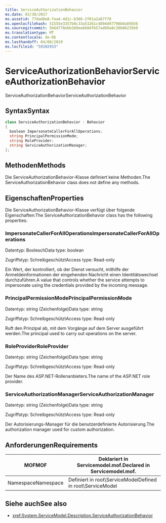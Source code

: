 ```yaml
---
title: ServiceAuthorizationBehavior
ms.date: 03/30/2017
ms.assetid: 77dad8e8-fea4-4d1c-b366-2f01a2a87f78
ms.openlocfilehash: 51555e3357b8c33a53261c4894d97798b0a05656
ms.sourcegitcommit: 5b6d778ebb269ee6684fb57ad69a8c28b06235b9
ms.translationtype: MT
ms.contentlocale: de-DE
ms.lasthandoff: 04/08/2019
ms.locfileid: "59102933"
---
```

# <a name="serviceauthorizationbehavior"></a><span data-ttu-id="f6a9a-102">ServiceAuthorizationBehavior</span><span class="sxs-lookup"><span data-stu-id="f6a9a-102">ServiceAuthorizationBehavior</span></span>
<span data-ttu-id="f6a9a-103">ServiceAuthorizationBehavior</span><span class="sxs-lookup"><span data-stu-id="f6a9a-103">ServiceAuthorizationBehavior</span></span>  
  
## <a name="syntax"></a><span data-ttu-id="f6a9a-104">Syntax</span><span class="sxs-lookup"><span data-stu-id="f6a9a-104">Syntax</span></span>  
  
```csharp
class ServiceAuthorizationBehavior : Behavior  
{  
  boolean ImpersonateCallerForAllOperations;  
  string PrincipalPermissionMode;  
  string RoleProvider;  
  string ServiceAuthorizationManager;  
};  
```  
  
## <a name="methods"></a><span data-ttu-id="f6a9a-105">Methoden</span><span class="sxs-lookup"><span data-stu-id="f6a9a-105">Methods</span></span>  
 <span data-ttu-id="f6a9a-106">Die ServiceAuthorizationBehavior-Klasse definiert keine Methoden.</span><span class="sxs-lookup"><span data-stu-id="f6a9a-106">The ServiceAuthorizationBehavior class does not define any methods.</span></span>  
  
## <a name="properties"></a><span data-ttu-id="f6a9a-107">Eigenschaften</span><span class="sxs-lookup"><span data-stu-id="f6a9a-107">Properties</span></span>  
 <span data-ttu-id="f6a9a-108">Die ServiceAuthorizationBehavior-Klasse verfügt über folgende Eigenschaften:</span><span class="sxs-lookup"><span data-stu-id="f6a9a-108">The ServiceAuthorizationBehavior class has the following properties:</span></span>  
  
### <a name="impersonatecallerforalloperations"></a><span data-ttu-id="f6a9a-109">ImpersonateCallerForAllOperations</span><span class="sxs-lookup"><span data-stu-id="f6a9a-109">ImpersonateCallerForAllOperations</span></span>  
 <span data-ttu-id="f6a9a-110">Datentyp: Boolesch</span><span class="sxs-lookup"><span data-stu-id="f6a9a-110">Data type: boolean</span></span>  
  
 <span data-ttu-id="f6a9a-111">Zugriffstyp: Schreibgeschützt</span><span class="sxs-lookup"><span data-stu-id="f6a9a-111">Access type: Read-only</span></span>  
  
 <span data-ttu-id="f6a9a-112">Ein Wert, der kontrolliert, ob der Dienst versucht, mithilfe der Anmeldeinformationen der eingehenden Nachricht einen Identitätswechsel durchzuführen.</span><span class="sxs-lookup"><span data-stu-id="f6a9a-112">A value that controls whether the service attempts to impersonate using the credentials provided by the incoming message.</span></span>  
  
### <a name="principalpermissionmode"></a><span data-ttu-id="f6a9a-113">PrincipalPermissionMode</span><span class="sxs-lookup"><span data-stu-id="f6a9a-113">PrincipalPermissionMode</span></span>  
 <span data-ttu-id="f6a9a-114">Datentyp: string (Zeichenfolge)</span><span class="sxs-lookup"><span data-stu-id="f6a9a-114">Data type: string</span></span>  
  
 <span data-ttu-id="f6a9a-115">Zugriffstyp: Schreibgeschützt</span><span class="sxs-lookup"><span data-stu-id="f6a9a-115">Access type: Read-only</span></span>  
  
 <span data-ttu-id="f6a9a-116">Ruft den Prinzipal ab, mit dem Vorgänge auf dem Server ausgeführt werden.</span><span class="sxs-lookup"><span data-stu-id="f6a9a-116">The principal used to carry out operations on the server.</span></span>  
  
### <a name="roleprovider"></a><span data-ttu-id="f6a9a-117">RoleProvider</span><span class="sxs-lookup"><span data-stu-id="f6a9a-117">RoleProvider</span></span>  
 <span data-ttu-id="f6a9a-118">Datentyp: string (Zeichenfolge)</span><span class="sxs-lookup"><span data-stu-id="f6a9a-118">Data type: string</span></span>  
  
 <span data-ttu-id="f6a9a-119">Zugriffstyp: Schreibgeschützt</span><span class="sxs-lookup"><span data-stu-id="f6a9a-119">Access type: Read-only</span></span>  
  
 <span data-ttu-id="f6a9a-120">Der Name des ASP.NET-Rollenanbieters.</span><span class="sxs-lookup"><span data-stu-id="f6a9a-120">The name of the ASP.NET role provider.</span></span>  
  
### <a name="serviceauthorizationmanager"></a><span data-ttu-id="f6a9a-121">ServiceAuthorizationManager</span><span class="sxs-lookup"><span data-stu-id="f6a9a-121">ServiceAuthorizationManager</span></span>  
 <span data-ttu-id="f6a9a-122">Datentyp: string (Zeichenfolge)</span><span class="sxs-lookup"><span data-stu-id="f6a9a-122">Data type: string</span></span>  
  
 <span data-ttu-id="f6a9a-123">Zugriffstyp: Schreibgeschützt</span><span class="sxs-lookup"><span data-stu-id="f6a9a-123">Access type: Read-only</span></span>  
  
 <span data-ttu-id="f6a9a-124">Der Autorisierungs-Manager für die benutzerdefinierte Autorisierung.</span><span class="sxs-lookup"><span data-stu-id="f6a9a-124">The authorization manager used for custom authorization.</span></span>  
  
## <a name="requirements"></a><span data-ttu-id="f6a9a-125">Anforderungen</span><span class="sxs-lookup"><span data-stu-id="f6a9a-125">Requirements</span></span>  
  
|<span data-ttu-id="f6a9a-126">MOF</span><span class="sxs-lookup"><span data-stu-id="f6a9a-126">MOF</span></span>|<span data-ttu-id="f6a9a-127">Deklariert in Servicemodel.mof.</span><span class="sxs-lookup"><span data-stu-id="f6a9a-127">Declared in Servicemodel.mof.</span></span>|  
|---------|-----------------------------------|  
|<span data-ttu-id="f6a9a-128">Namespace</span><span class="sxs-lookup"><span data-stu-id="f6a9a-128">Namespace</span></span>|<span data-ttu-id="f6a9a-129">Definiert in root\ServiceModel</span><span class="sxs-lookup"><span data-stu-id="f6a9a-129">Defined in root\ServiceModel</span></span>|  
  
## <a name="see-also"></a><span data-ttu-id="f6a9a-130">Siehe auch</span><span class="sxs-lookup"><span data-stu-id="f6a9a-130">See also</span></span>

- <xref:System.ServiceModel.Description.ServiceAuthorizationBehavior>
